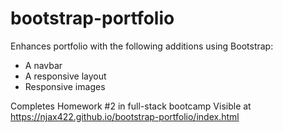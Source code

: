 # bootstrap-portfolio

Enhances portfolio with the following additions using Bootstrap:
* A navbar
* A responsive layout 
* Responsive images

Completes Homework #2 in full-stack bootcamp
Visible at https://njax422.github.io/bootstrap-portfolio/index.html
